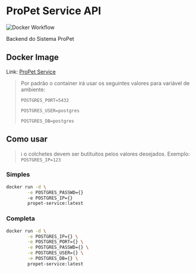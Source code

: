 # ProPet Service API

![Docker Workflow](https://github.com/propet-tech/propet-service/actions/workflows/docker-image.yml/badge.svg)

Backend do Sistema ProPet

## Docker Image

Link: [ProPet Service](https://hub.docker.com/r/deividrx/propet-service)

> Por padrão o container irá usar os seguintes valores para variável de ambiente:
>
> `POSTGRES_PORT=5432`
>
> `POSTGRES_USER=postgres`
>
> `POSTGRES_DB=postgres`

## Como usar

> ℹ️ o colchetes devem ser butituitos pelos valores desejados. Exemplo:
> `POSTGRES_IP=123`

### Simples

```bash
docker run -d \
        -e POSTGRES_PASSWD={} 
        -e POSTGRES_IP={}
        propet-service:latest
```

### Completa

```bash
docker run -d \
        -e POSTGRES_IP={} \
        -e POSTGRES_PORT={} \
        -e POSTGRES_PASSWD={} \
        -e POSTGRES_USER={} \
        -e POSTGRES_DB={} \
        propet-service:latest
```
